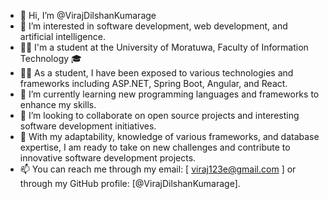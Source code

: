 - 👋 Hi, I’m @VirajDilshanKumarage
- 👀 I’m interested in software development, web development, and artificial intelligence.
- 👨‍🎓 I'm a student at the University of Moratuwa, Faculty of Information Technology 🎓
- 👨‍💻 As a student, I have been exposed to various technologies and frameworks including ASP.NET, Spring Boot, Angular, and React.
- 🌱 I’m currently learning new programming languages and frameworks to enhance my skills.
- 💞️ I’m looking to collaborate on open source projects and interesting software development initiatives.
- 🚀 With my adaptability, knowledge of various frameworks, and database expertise, I am ready to take on new challenges and contribute to innovative software development   projects.
- 📫 You can reach me through my email: [ viraj123e@gmail.com ] or through my GitHub profile: [@VirajDilshanKumarage].


<!---
VirajDilshanKumarage/VirajDilshanKumarage is a ✨ special ✨ repository because its `README.md` (this file) appears on your GitHub profile.
You can click the Preview link to take a look at your changes.
--->

